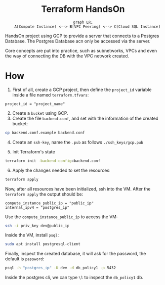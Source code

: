 <h1 align="center">Terraform HandsOn</h1>


<div align="center">

```mermaid
graph LR;
    A[Compute Instance] <--> B[VPC Peering] <--> C[Cloud SQL Instance]
```
</div>

HandsOn project using GCP to provide a server that connects to a Postgres Database. The Postgres Database acn only be accessed via the server. 

Core concepts are put into practice, such as subnetworks, VPCs and even the way of connecting the DB with the VPC network created. 


# How

1. First of all, create a GCP project, then define the `project_id` variable inside a file named `terraform.tfvars`:

```hcl
project_id = "project_name"
```

2. Create a `bucket` using GCP.
3. Create the file `backend.conf`, and set with the information of the created bucket:

```sh
cp backend.conf.example backend.conf
```

4. Create an `ssh-key`, name the `.pub` as follows `./ssh_keys/gcp.pub`

5. Init Terraform's state

```sh
terraform init -backend-config=backend.conf 
```

6. Apply the changes needed to set the resources:

```sh
terraform apply
```

Now, after all resources have been initialized, ssh into the VM. After the `terraform apply` the output should be:

```
compute_instance_public_ip = "public_ip"
internal_ipv4 = "postgres_ip"
```

Use the `compute_instance_public_ip` to access the VM:

```sh
ssh -i priv_key dev@public_ip
```

Inside the VM, install `psql`:

```sh
sudo apt install postgresql-client
```

Finally, inspect the created database, it will ask for the password, the default is `password`:

```sh
psql -h "postgres_ip" -U dev -d db_policy1 -p 5432
```

Inside the postgres cli, we can type `\l` to inspect the `db_policy1` db.
